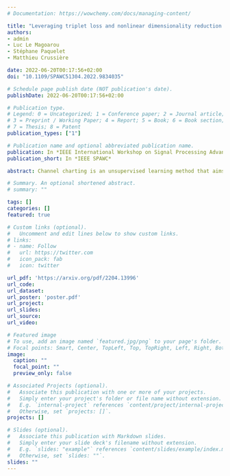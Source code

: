 ```yaml
---
# Documentation: https://wowchemy.com/docs/managing-content/

title: "Leveraging triplet loss and nonlinear dimensionality reduction for on-the-fly channel charting"
authors:
- admin
- Luc Le Magoarou
- Stéphane Paquelet
- Matthieu Crussière

date: 2022-06-20T00:17:56+02:00
doi: "10.1109/SPAWC51304.2022.9834035"

# Schedule page publish date (NOT publication's date).
publishDate: 2022-06-20T00:17:56+02:00

# Publication type.
# Legend: 0 = Uncategorized; 1 = Conference paper; 2 = Journal article;
# 3 = Preprint / Working Paper; 4 = Report; 5 = Book; 6 = Book section;
# 7 = Thesis; 8 = Patent
publication_types: ["1"]

# Publication name and optional abbreviated publication name.
publication: In *IEEE International Workshop on Signal Processing Advances in Wireless Communications*
publication_short: In *IEEE SPAWC*

abstract: Channel charting is an unsupervised learning method that aims at mapping wireless channels to a so-called chart, preserving as much as possible spatial neighborhoods. In this paper, a model-based deep learning approach to this problem is proposed. It builds on a physically motivated distance measure to structure and initialize a neural network that is subsequently trained using a triplet loss function. The proposed structure exhibits a low number of parameters and clever initialization leads to fast training. These two features make the proposed approach amenable to on-the-fly channel charting. The method is empirically assessed on realistic synthetic channels, yielding encouraging results.

# Summary. An optional shortened abstract.
# summary: ""

tags: []
categories: []
featured: true

# Custom links (optional).
#   Uncomment and edit lines below to show custom links.
# links:
# - name: Follow
#   url: https://twitter.com
#   icon_pack: fab
#   icon: twitter

url_pdf: 'https://arxiv.org/pdf/2204.13996'
url_code:
url_dataset:
url_poster: 'poster.pdf'
url_project:
url_slides:
url_source:
url_video:

# Featured image
# To use, add an image named `featured.jpg/png` to your page's folder. 
# Focal points: Smart, Center, TopLeft, Top, TopRight, Left, Right, BottomLeft, Bottom, BottomRight.
image:
  caption: ""
  focal_point: ""
  preview_only: false

# Associated Projects (optional).
#   Associate this publication with one or more of your projects.
#   Simply enter your project's folder or file name without extension.
#   E.g. `internal-project` references `content/project/internal-project/index.md`.
#   Otherwise, set `projects: []`.
projects: []

# Slides (optional).
#   Associate this publication with Markdown slides.
#   Simply enter your slide deck's filename without extension.
#   E.g. `slides: "example"` references `content/slides/example/index.md`.
#   Otherwise, set `slides: ""`.
slides: ""
---
```

